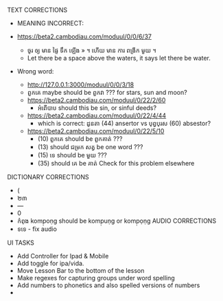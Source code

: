 TEXT CORRECTIONS
- MEANING INCORRECT: 
- https://beta2.cambodiau.com/moduul/0/0/6/37
  - ចូរ ឲ្យ មាន ផ្ទៃ ទឹក ឡើង » ។ ហើយ មាន ការ ពង្រីក មួយ ។ 
  - Let there be a space above the waters, it says let there be water.

- Wrong word:
  - http://127.0.0.1:3000/moduul/0/0/3/18
  - ពួកគេ maybe should be ពួកវា ??? for stars, sun and moon?
  - https://beta2.cambodiau.com/moduul/0/22/2/60
    - អំពើបាប should this be sin, or sinful deeds?
  - https://beta2.cambodiau.com/moduul/0/22/4/44
    - which is correct: ដូនតា (44) ansertor vs បុព្វបុរស (60) absestor?
  - https://beta2.cambodiau.com/moduul/0/22/5/10
    - (10) ពួកគេ should be ពួកគាត់ ???
    - (13) should ជម្រក សត្វ be one word ???
    - (15) ទេ should be មួយ ???
    - (35) should គេ be គាត់ Check for this problem elsewhere

DICTIONARY CORRECTIONS
  - (
  - ២៣
  - —
  - 0
  - កំពុង komp̣oṇg should be komp̣uṇg or komp̣ọṇg
AUDIO CORRECTIONS
- ទទេ - fix audio

UI TASKS
- Add Controller for Ipad & Mobile
- Add toggle for ipa/vida.
- Move Lesson Bar to the bottom of the lesson
- Make regexes for capturing groups under word spelling
- Add numbers to phonetics and also spelled versions of numbers
- 